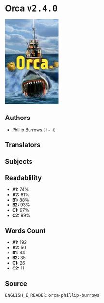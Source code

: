 # Orca <kbd>v2.4.0</kbd>

![](./cover.medium.jpg "")

## Authors


 - Phillip Burrows <small>(-1 - -1)</small>

## Translators



## Subjects



## Readablility


 - **A1:** 74%
 - **A2:** 81%
 - **B1:** 88%
 - **B2:** 93%
 - **C1:** 97%
 - **C2:** 99%

## Words Count


 - **A1:** 192
 - **A2:** 50
 - **B1:** 43
 - **B2:** 35
 - **C1:** 26
 - **C2:** 11

## Source


<kbd>ENGLISH_E_READER:orca-phillip-burrows</kbd>
